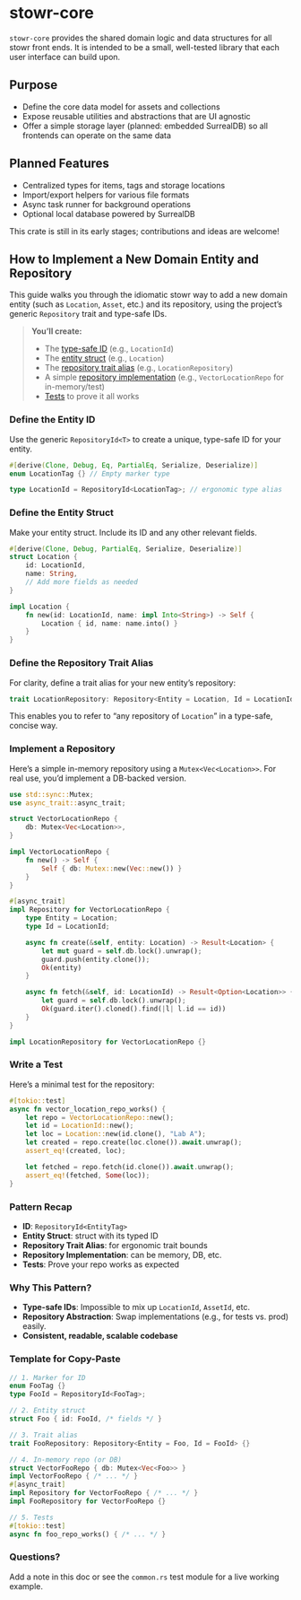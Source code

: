 # stowr-core

`stowr-core` provides the shared domain logic and data structures for all stowr
front ends. It is intended to be a small, well-tested library that each user
interface can build upon.

## Purpose

- Define the core data model for assets and collections
- Expose reusable utilities and abstractions that are UI agnostic
- Offer a simple storage layer (planned: embedded SurrealDB) so all frontends
  can operate on the same data

## Planned Features

- Centralized types for items, tags and storage locations
- Import/export helpers for various file formats
- Async task runner for background operations
- Optional local database powered by SurrealDB

This crate is still in its early stages; contributions and ideas are welcome!

## How to Implement a New Domain Entity and Repository

This guide walks you through the idiomatic stowr way to add a new domain entity
(such as `Location`, `Asset`, etc.) and its repository, using the project’s
generic `Repository` trait and type-safe IDs.

> **You’ll create:**
>
> - The [type-safe ID](#define-the-entity-id) (e.g., `LocationId`)
> - The [entity struct](#define-the-entity-struct) (e.g., `Location`)
> - The [repository trait alias](#define-the-repository-trait-alias) (e.g., `LocationRepository`)
> - A simple [repository implementation](#implement-a-repository) (e.g.,
>   `VectorLocationRepo` for in-memory/test)
> - [Tests](#write-a-test) to prove it all works

### Define the Entity ID

Use the generic `RepositoryId<T>` to create a unique, type-safe ID for your entity.

```rust
#[derive(Clone, Debug, Eq, PartialEq, Serialize, Deserialize)]
enum LocationTag {} // Empty marker type

type LocationId = RepositoryId<LocationTag>; // ergonomic type alias
```

### Define the Entity Struct

Make your entity struct. Include its ID and any other relevant fields.

```rust
#[derive(Clone, Debug, PartialEq, Serialize, Deserialize)]
struct Location {
    id: LocationId,
    name: String,
    // Add more fields as needed
}

impl Location {
    fn new(id: LocationId, name: impl Into<String>) -> Self {
        Location { id, name: name.into() }
    }
}
```

### Define the Repository Trait Alias

For clarity, define a trait alias for your new entity’s repository:

```rust
trait LocationRepository: Repository<Entity = Location, Id = LocationId> {}
```

This enables you to refer to “any repository of `Location`” in a type-safe,
concise way.

### Implement a Repository

Here’s a simple in-memory repository using a `Mutex<Vec<Location>>`.
For real use, you’d implement a DB-backed version.

```rust
use std::sync::Mutex;
use async_trait::async_trait;

struct VectorLocationRepo {
    db: Mutex<Vec<Location>>,
}

impl VectorLocationRepo {
    fn new() -> Self {
        Self { db: Mutex::new(Vec::new()) }
    }
}

#[async_trait]
impl Repository for VectorLocationRepo {
    type Entity = Location;
    type Id = LocationId;

    async fn create(&self, entity: Location) -> Result<Location> {
        let mut guard = self.db.lock().unwrap();
        guard.push(entity.clone());
        Ok(entity)
    }

    async fn fetch(&self, id: LocationId) -> Result<Option<Location>> {
        let guard = self.db.lock().unwrap();
        Ok(guard.iter().cloned().find(|l| l.id == id))
    }
}

impl LocationRepository for VectorLocationRepo {}
```

### Write a Test

Here’s a minimal test for the repository:

```rust
#[tokio::test]
async fn vector_location_repo_works() {
    let repo = VectorLocationRepo::new();
    let id = LocationId::new();
    let loc = Location::new(id.clone(), "Lab A");
    let created = repo.create(loc.clone()).await.unwrap();
    assert_eq!(created, loc);

    let fetched = repo.fetch(id.clone()).await.unwrap();
    assert_eq!(fetched, Some(loc));
}
```

### **Pattern Recap**

- **ID**: `RepositoryId<EntityTag>`
- **Entity Struct**: struct with its typed ID
- **Repository Trait Alias**: for ergonomic trait bounds
- **Repository Implementation**: can be memory, DB, etc.
- **Tests**: Prove your repo works as expected

### **Why This Pattern?**

- **Type-safe IDs**: Impossible to mix up `LocationId`, `AssetId`, etc.
- **Repository Abstraction**: Swap implementations (e.g., for tests vs. prod) easily.
- **Consistent, readable, scalable codebase**

### **Template for Copy-Paste**

```rust
// 1. Marker for ID
enum FooTag {}
type FooId = RepositoryId<FooTag>;

// 2. Entity struct
struct Foo { id: FooId, /* fields */ }

// 3. Trait alias
trait FooRepository: Repository<Entity = Foo, Id = FooId> {}

// 4. In-memory repo (or DB)
struct VectorFooRepo { db: Mutex<Vec<Foo>> }
impl VectorFooRepo { /* ... */ }
#[async_trait]
impl Repository for VectorFooRepo { /* ... */ }
impl FooRepository for VectorFooRepo {}

// 5. Tests
#[tokio::test]
async fn foo_repo_works() { /* ... */ }
```

### Questions?

Add a note in this doc or see the `common.rs` test module for a live working example.
